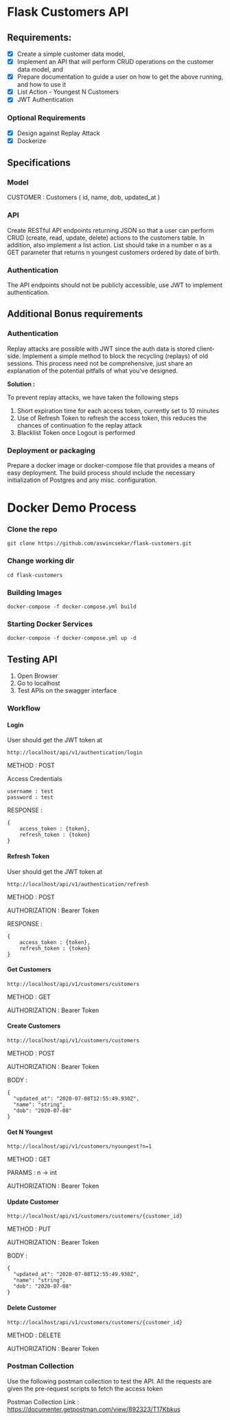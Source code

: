 # Flask Customers API 

## Requirements:

- [x] Create a simple customer data model,
- [x] Implement an API that will perform CRUD operations on the customer data model, and
- [x] Prepare documentation to guide a user on how to get the above running, and how to use it
- [x] List Action - Youngest N Customers
- [x] JWT Authentication 

### Optional Requirements
- [x] Design against Replay Attack
- [x] Dockerize

## Specifications

### Model
CUSTOMER :
Customers (
id,
name,
dob,
updated_at
)

### API
Create RESTful API endpoints returning JSON so that a user can perform CRUD (create, read, update, delete) actions to the customers table. In addition, also implement a list action. List should take in a number n as a GET parameter that returns n youngest customers ordered by date of birth.


### Authentication
The API endpoints should not be publicly accessible, use JWT to implement authentication.


## Additional Bonus requirements

### Authentication
Replay attacks are possible with JWT since the auth data is stored client-side. Implement a simple method to block the recycling (replays) of old sessions. This process need not be comprehensive, just share an explanation of the potential pitfalls of what you’ve designed.

**Solution :** 

To prevent replay attacks, we have taken the following steps
1. Short expiration time for each access token, currently set to 10 minutes
2. Use of Refresh Token to refresh the access token, this reduces the chances of continuation fo the replay attack
3. Blacklist Token once Logout is performed


### Deployment or packaging
Prepare a docker image or docker-compose file that provides a means of easy deployment.
The build process should include the necessary initialization of Postgres and any misc. configuration.

# Docker Demo Process

### Clone the repo

`git clone https://github.com/aswincsekar/flask-customers.git`

### Change working dir

`cd flask-customers`

### Building Images

`docker-compose -f docker-compose.yml build`

### Starting Docker Services

`docker-compose -f docker-compose.yml up -d`

## Testing API

1. Open Browser
2. Go to localhost
3. Test APIs on the swagger interface

### Workflow

#### Login

User should get the JWT token at 

`http://localhost/api/v1/authentication/login`

METHOD : POST 

Access Credentials

```
username : test
password : test
```

RESPONSE : 

```
{
    access_token : {token},
    refresh_token : {token}
}
```

#### Refresh Token

User should get the JWT token at 

`http://localhost/api/v1/authentication/refresh`

METHOD : POST 

AUTHORIZATION : Bearer Token 

RESPONSE : 

```
{
    access_token : {token},
    refresh_token : {token}
}
```

#### Get Customers

`http://localhost/api/v1/customers/customers`

METHOD : GET

AUTHORIZATION : Bearer Token 

#### Create Customers

`http://localhost/api/v1/customers/customers`

METHOD : POST

AUTHORIZATION : Bearer Token 

BODY :

```
{
  "updated_at": "2020-07-08T12:55:49.930Z",
  "name": "string",
  "dob": "2020-07-08"
}
```

#### Get N Youngest

`http://localhost/api/v1/customers/nyoungest?n=1`

METHOD : GET

PARAMS : n -> int

AUTHORIZATION : Bearer Token 

#### Update Customer

`http://localhost/api/v1/customers/customers/{customer_id}`

METHOD : PUT

AUTHORIZATION : Bearer Token 

BODY :

```
{
  "updated_at": "2020-07-08T12:55:49.930Z",
  "name": "string",
  "dob": "2020-07-08"
}
```

#### Delete Customer

`http://localhost/api/v1/customers/customers/{customer_id}`

METHOD : DELETE

AUTHORIZATION : Bearer Token 

### Postman Collection

Use the following postman collection to test the API. All the requests are given the pre-request scripts to fetch the 
access token

Postman Collection Link : https://documenter.getpostman.com/view/892323/T17Kbkus





